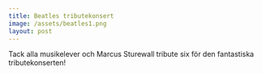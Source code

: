 ```yaml
---
title: Beatles tributekonsert
image: /assets/beatles1.png
layout: post
---
```

Tack alla musikelever och Marcus Sturewall tribute six för den fantastiska tributekonserten!

